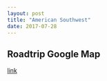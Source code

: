 ```yaml
---
layout: post
title: "American Southwest"
date: 2017-07-28
---
```

## **Roadtrip Google Map**
[link](https://www.google.com/maps/d/u/1/edit?mid=1vLSFkdAxKBK1Tk_UVfigzl4KfutNzfQx)
